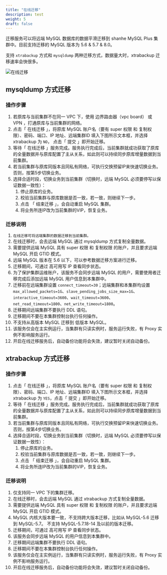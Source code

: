 ```yaml
---
title: "在线迁移"
description: test
weight: 5
draft: false
---
```



迁移服务可以将远端 MySQL 数据库的数据平滑迁移到 shanhe MySQL Plus 集群中。目前支持迁移的 MySQL 版本为 5.6 & 5.7 & 8.0。

支持 `xtrabackup` 方式和 `mysqldump` 两种迁移方式，数据量大时，xtrabackup 迁移速率会快很多。

![在线迁移](../../_images/migrate_data.png)

## mysqldump 方式迁移

### 操作步骤

1. 若原库与当前集群不在同一 VPC 下，使用 边界路由器（vpc board） 或 VPN ，打通原库与当前集群的网络。
2. 点击「 在线迁移 」，将原库 MySQL 账户名（要有 super 权限 和 复制权限）、密码、端口、IP 地址、远端集群ID 填入下图所示文本框，并选择 xtrabackup 为 `NO`， 点击「 提交 」即开始迁移。
3. 等待「 在线迁移 」服务完成。服务执行完成后，当前集群就成功获取了原库的全量数据并与原库配置了主从关系，如此则可以持续同步原库增量数据到当前集群。
4. 若当前集群与原库同版本且同私有网络，可执行交换预留IP来快速切换业务。否则，按第5步切换业务。
5. 选择合适时段，切换业务到当前集群（切换时，远端 MySQL 必须要停写以保证数据一致性）：
   1. 停止原库的业务。
   2. 校验当前集群与原库数据是否一致，若一致，则继续下一步。
   3. 点击 「 结束迁移 」，会自动重启 MySQL 集群。
   4. 将业务所连IP改为当前集群的VIP，恢复业务。

### 迁移说明

1. `在线迁移可将远端集群的数据迁移到当前集群。`
2. 在线迁移时，会去远端 MySQL 通过 mysqldump 方式复制全量数据。
3. 需要提供远端 MySQL 具有 super 权限 和 复制权限 的账户，并且要求远端 MySQL 开启 GTID 模式。
4. 远端 MySQL 版本在 5.6 以下，可以参考数据迁移方案进行迁移。
5. 迁移期间，可通过 高可用写 IP 查看同步状态。
6. 为了保护集群运维账户，该服务不会同步远端 MySQL 的用户，需要使用者迁移完成后添加远端 MySQL 用户信息到本集群中。
7. 迁移前在远端集群设置 `connect_timeout=30`；远端集群和本集群均设置 `max_allowed_packets=1G`、`slave_pending_jobs_size_max=1G`、`interactive_timeout=3600`、`wait_timeout=3600`、`net_read_timeout=1800`、`net_write_timeout=1800`。
8. 迁移期间远端集群不要执行 DDL 语句。
9. 迁移期间不要在本集群控制台执行任何操作。
10. 不支持从高版本 MySQL 迁移到 低版本 MySQL。
11. 该服务仅会在主实例运行，当集群有只读实例时，服务运行失败，有 Proxy 实例不影响服务运行。
12. 开启在线迁移服务后，自动备份功能将会失效，建议暂时关闭自动备份。

## xtrabackup 方式迁移

### 操作步骤

1. 点击「 在线迁移 」，将原库 MySQL 账户名（要有 super 权限 和 复制权限）、密码、端口、IP 地址、远端集群ID 填入下图所示文本框，并选择 xtrabackup 为 `YES`，点击「 提交 」即开始迁移。
2. 等待「 在线迁移 」服务完成。服务执行完成后，当前集群就成功获取了原库的全量数据并与原库配置了主从关系，如此则可以持续同步原库增量数据到当前集群。
3. 若当前集群与原库同版本且同私有网络，可执行交换预留IP来快速切换业务。否则，按第4步切换业务。
4. 选择合适时段，切换业务到当前集群（切换时，远端 MySQL 必须要停写以保证数据一致性）：
   1. 停止原库的业务。
   2. 校验当前集群与原库数据是否一致，若一致，则继续下一步。
   3. 点击 「 结束迁移 」，会自动重启 MySQL 集群。
   4. 将业务所连IP改为当前集群的VIP，恢复业务。

### 迁移说明

1. 仅支持同一 VPC 下的集群迁移。
2. 在线迁移时，会去远端 MySQL 通过 xtrabackup 方式复制全量数据。
3. 需要提供远端 MySQL 具有 super 权限 和 复制权限 的账户，并且要求远端 MySQL 开启 GTID 模式。
4. MySQL 内核大版本要一致，不支持跨大版本迁移，比如从 MySQL-5.6 迁移到 MySQL-5.7。 不支持 MySQL-5.7.18-14 及以前的版本迁移。
5. 迁移期间，可通过 高可用写 IP 查看同步状态。
6. 该服务会同步远端 MySQL 的用户信息到本集群中。
7. 迁移期间远端集群不要执行 DDL 语句。
8. 迁移期间不要在本集群控制台执行任何操作。
9. 该服务仅会在主实例运行，当集群有只读实例时，服务运行失败，有 Proxy 实例不影响服务运行。
10. 开启在线迁移服务后，自动备份功能将会失效，建议暂时关闭自动备份。
